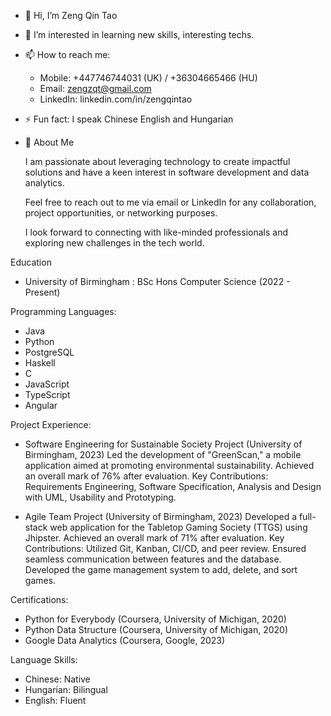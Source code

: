 - 👋 Hi, I’m Zeng Qin Tao
- 👀 I’m interested in learning new skills, interesting techs.
- 📫 How to reach me:
  - Mobile: +447746744031 (UK) / +36304665466 (HU)
  - Email: zengzqt@gmail.com
  - LinkedIn: linkedin.com/in/zengqintao
- ⚡ Fun fact: I speak Chinese English and Hungarian
  
- 🌱 About Me
  
  I am passionate about leveraging technology to create impactful solutions and have a keen interest in software development and data analytics.

  Feel free to reach out to me via email or LinkedIn for any collaboration, project opportunities, or networking purposes.
  
  I look forward to connecting with like-minded professionals and exploring new challenges in the tech world.

Education
  - University of Birmingham : BSc Hons Computer Science (2022 - Present)
    
Programming Languages: 
  - Java
  - Python
  - PostgreSQL
  - Haskell
  - C
  - JavaScript
  - TypeScript
  - Angular
    
    
Project Experience:

  - Software Engineering for Sustainable Society Project (University of Birmingham, 2023)
      Led the development of "GreenScan," a mobile application aimed at promoting environmental sustainability.
      Achieved an overall mark of 76% after evaluation.
      Key Contributions: Requirements Engineering, Software Specification, Analysis and Design with UML, Usability and Prototyping.
    
  - Agile Team Project (University of Birmingham, 2023)
      Developed a full-stack web application for the Tabletop Gaming Society (TTGS) using Jhipster.
      Achieved an overall mark of 71% after evaluation.
      Key Contributions: Utilized Git, Kanban, CI/CD, and peer review. Ensured seamless communication between features and the database. Developed the game management system to add, delete, and sort games.

Certifications:
  - Python for Everybody (Coursera, University of Michigan, 2020)
  - Python Data Structure (Coursera, University of Michigan, 2020)
  - Google Data Analytics (Coursera, Google, 2023)
    
Language Skills:
  - Chinese: Native
  - Hungarian: Bilingual
  - English: Fluent









<!---
zengtata/zengtata is a ✨ special ✨ repository because its `README.md` (this file) appears on your GitHub profile.
You can click the Preview link to take a look at your changes.
--->
